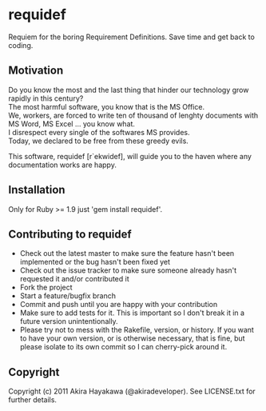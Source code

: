 # requidef
Requiem for the boring Requirement Definitions.
Save time and get back to coding.

## Motivation
Do you know the most and the last thing that hinder our technology grow rapidly in this century?  
The most harmful software, you know that is the MS Office.  
We, workers, are forced to write ten of thousand of lenghty documents with MS Word, MS Excel ... you know what.  
I disrespect every single of the softwares MS provides.  
Today, we declared to be free from these greedy evils.  

This software, requidef [r`ekwidef], will guide you to the haven where any documentation works are happy.

## Installation
Only for Ruby >= 1.9
just 'gem install requidef'.

## Contributing to requidef
* Check out the latest master to make sure the feature hasn't been implemented or the bug hasn't been fixed yet
* Check out the issue tracker to make sure someone already hasn't requested it and/or contributed it
* Fork the project
* Start a feature/bugfix branch
* Commit and push until you are happy with your contribution
* Make sure to add tests for it. This is important so I don't break it in a future version unintentionally.
* Please try not to mess with the Rakefile, version, or history. If you want to have your own version, or is otherwise necessary, that is fine, but please isolate to its own commit so I can cherry-pick around it.

## Copyright
Copyright (c) 2011 Akira Hayakawa (@akiradeveloper). See LICENSE.txt for
further details.
